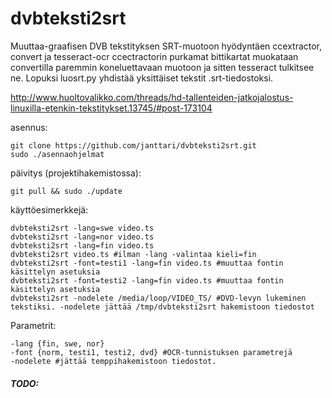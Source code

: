 # dvbteksti2srt
Muuttaa-graafisen DVB tekstityksen SRT-muotoon hyödyntäen ccextractor, convert ja tesseract-ocr
ccectractorin purkamat bittikartat muokataan convertilla paremmin koneluettavaan muotoon ja
sitten tesseract tulkitsee ne.
Lopuksi luosrt.py yhdistää yksittäiset tekstit .srt-tiedostoksi.

http://www.huoltovalikko.com/threads/hd-tallenteiden-jatkojalostus-linuxilla-etenkin-tekstitykset.13745/#post-173104

asennus:

    git clone https://github.com/janttari/dvbteksti2srt.git
    sudo ./asennaohjelmat

päivitys (projektihakemistossa):

    git pull && sudo ./update

käyttöesimerkkejä:

    dvbteksti2srt -lang=swe video.ts
    dvbteksti2srt -lang=nor video.ts
    dvbteksti2srt -lang=fin video.ts
    dvbteksti2srt video.ts #ilman -lang -valintaa kieli=fin
    dvbteksti2srt -font=testi1 -lang=fin video.ts #muuttaa fontin käsittelyn asetuksia
    dvbteksti2srt -font=testi2 -lang=fin video.ts #muuttaa fontin käsittelyn asetuksia
    dvbteksti2srt -nodelete /media/loop/VIDEO_TS/ #DVD-levyn lukeminen tekstiksi. -nodelete jättää /tmp/dvbteksti2srt hakemistoon tiedostot
    
Parametrit:

    -lang {fin, swe, nor}
    -font {norm, testi1, testi2, dvd} #OCR-tunnistuksen parametrejä
    -nodelete #jättää temppihakemistoon tiedostot.

##### TODO:

